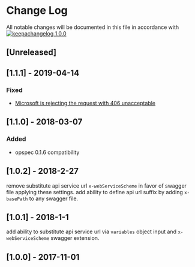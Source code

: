 # Change Log

All notable changes will be documented in this file in accordance with
[![keepachangelog 1.0.0](https://img.shields.io/badge/keepachangelog-1.0.0-brightgreen.svg)](http://keepachangelog.com/en/1.0.0/)

## [Unreleased]

## [1.1.1] - 2019-04-14

### Fixed
- [Microsoft is rejecting the request with 406 unacceptable](https://github.com/opspec-pkgs/azure.apimanagement.apis.set/pull/5)

## [1.1.0] - 2018-03-07

### Added

- opspec 0.1.6 compatibility

## [1.0.2] - 2018-2-27

remove substitute api service url `x-webServiceScheme` in favor of swagger file applying these settings.
add ability to define api url suffix by adding `x-basePath` to any swagger file. 

## [1.0.1] - 2018-1-1

add ability to substitute api service url via `variables` object input and `x-webServiceScheme` swagger extension.
## [1.0.0] - 2017-11-01
